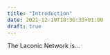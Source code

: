 ```yaml
---
title: "Introduction"
date: 2021-12-19T18:36:33+01:00
draft: true
---
```


The Laconic Network is...